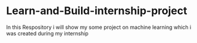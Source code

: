 # Learn-and-Build-internship-project
In this Respository  i will show my some project on machine learning which i was created during my internship 
